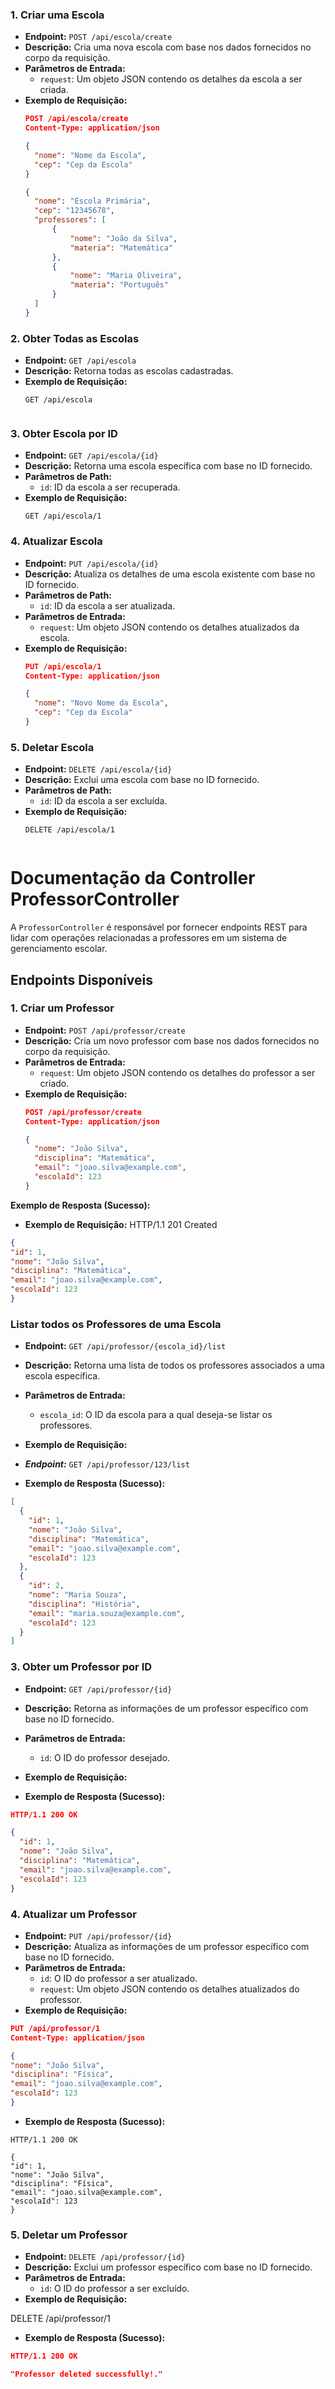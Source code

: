 ### 1. Criar uma Escola

- **Endpoint:** `POST /api/escola/create`
- **Descrição:** Cria uma nova escola com base nos dados fornecidos no corpo da requisição.
- **Parâmetros de Entrada:**
  - `request`: Um objeto JSON contendo os detalhes da escola a ser criada.
- **Exemplo de Requisição:**
  ```json
  POST /api/escola/create
  Content-Type: application/json

  {
    "nome": "Nome da Escola",
    "cep": "Cep da Escola"
  }
  
  {
	"nome": "Escola Primária",
	"cep": "12345678",
	"professores": [
		{
			"nome": "João da Silva",
			"materia": "Matemática"
		},
		{
			"nome": "Maria Oliveira",
			"materia": "Português"
		}
    ]
  }

### 2. Obter Todas as Escolas

- **Endpoint:** `GET /api/escola`
- **Descrição:** Retorna todas as escolas cadastradas.
- **Exemplo de Requisição:**
  ```http
  GET /api/escola


### 3. Obter Escola por ID

- **Endpoint:** `GET /api/escola/{id}`
- **Descrição:** Retorna uma escola específica com base no ID fornecido.
- **Parâmetros de Path:**
  - `id`: ID da escola a ser recuperada.
- **Exemplo de Requisição:**
  ```http
  GET /api/escola/1

### 4. Atualizar Escola

- **Endpoint:** `PUT /api/escola/{id}`
- **Descrição:** Atualiza os detalhes de uma escola existente com base no ID fornecido.
- **Parâmetros de Path:**
  - `id`: ID da escola a ser atualizada.
- **Parâmetros de Entrada:**
  - `request`: Um objeto JSON contendo os detalhes atualizados da escola.
- **Exemplo de Requisição:**
  ```json
  PUT /api/escola/1
  Content-Type: application/json

  {
    "nome": "Novo Nome da Escola",
    "cep": "Cep da Escola"
  }

### 5. Deletar Escola

- **Endpoint:** `DELETE /api/escola/{id}`
- **Descrição:** Exclui uma escola com base no ID fornecido.
- **Parâmetros de Path:**
  - `id`: ID da escola a ser excluída.
- **Exemplo de Requisição:**
  ```http
  DELETE /api/escola/1


# Documentação da Controller ProfessorController

A `ProfessorController` é responsável por fornecer endpoints REST para lidar com operações relacionadas a professores em um sistema de gerenciamento escolar.

## Endpoints Disponíveis

### 1. Criar um Professor

- **Endpoint:** `POST /api/professor/create`
- **Descrição:** Cria um novo professor com base nos dados fornecidos no corpo da requisição.
- **Parâmetros de Entrada:**
    - `request`: Um objeto JSON contendo os detalhes do professor a ser criado.
- **Exemplo de Requisição:**
  ```json
  POST /api/professor/create
  Content-Type: application/json

  {
    "nome": "João Silva",
    "disciplina": "Matemática",
    "email": "joao.silva@example.com",
    "escolaId": 123
  }

**Exemplo de Resposta (Sucesso):**
- **Exemplo de Requisição:**
HTTP/1.1 201 Created
```json
{
"id": 1,
"nome": "João Silva",
"disciplina": "Matemática",
"email": "joao.silva@example.com",
"escolaId": 123
}
```

### Listar todos os Professores de uma Escola

- **Endpoint:** `GET /api/professor/{escola_id}/list`
- **Descrição:** Retorna uma lista de todos os professores associados a uma escola específica.
- **Parâmetros de Entrada:**
    - `escola_id`: O ID da escola para a qual deseja-se listar os professores.
- **Exemplo de Requisição:**
- ***Endpoint:*** `GET /api/professor/123/list`

- **Exemplo de Resposta (Sucesso):**
```json
[
  {
    "id": 1,
    "nome": "João Silva",
    "disciplina": "Matemática",
    "email": "joao.silva@example.com",
    "escolaId": 123
  },
  {
    "id": 2,
    "nome": "Maria Souza",
    "disciplina": "História",
    "email": "maria.souza@example.com",
    "escolaId": 123
  }
]
```

### 3. Obter um Professor por ID

- **Endpoint:** `GET /api/professor/{id}`
- **Descrição:** Retorna as informações de um professor específico com base no ID fornecido.
- **Parâmetros de Entrada:**
  - `id`: O ID do professor desejado.
- **Exemplo de Requisição:**

- **Exemplo de Resposta (Sucesso):**
```json
HTTP/1.1 200 OK

{
  "id": 1,
  "nome": "João Silva",
  "disciplina": "Matemática",
  "email": "joao.silva@example.com",
  "escolaId": 123
}
```

### 4. Atualizar um Professor

- **Endpoint:** `PUT /api/professor/{id}`
- **Descrição:** Atualiza as informações de um professor específico com base no ID fornecido.
- **Parâmetros de Entrada:**
  - `id`: O ID do professor a ser atualizado.
  - `request`: Um objeto JSON contendo os detalhes atualizados do professor.
- **Exemplo de Requisição:**
```json
PUT /api/professor/1
Content-Type: application/json

{
"nome": "João Silva",
"disciplina": "Física",
"email": "joao.silva@example.com",
"escolaId": 123
}
```
  
- **Exemplo de Resposta (Sucesso):**
```
HTTP/1.1 200 OK

{
"id": 1,
"nome": "João Silva",
"disciplina": "Física",
"email": "joao.silva@example.com",
"escolaId": 123
}
```

### 5. Deletar um Professor

- **Endpoint:** `DELETE /api/professor/{id}`
- **Descrição:** Exclui um professor específico com base no ID fornecido.
- **Parâmetros de Entrada:**
    - `id`: O ID do professor a ser excluído.
- **Exemplo de Requisição:**

DELETE /api/professor/1

- **Exemplo de Resposta (Sucesso):**

```json
HTTP/1.1 200 OK

"Professor deleted successfully!."
```
